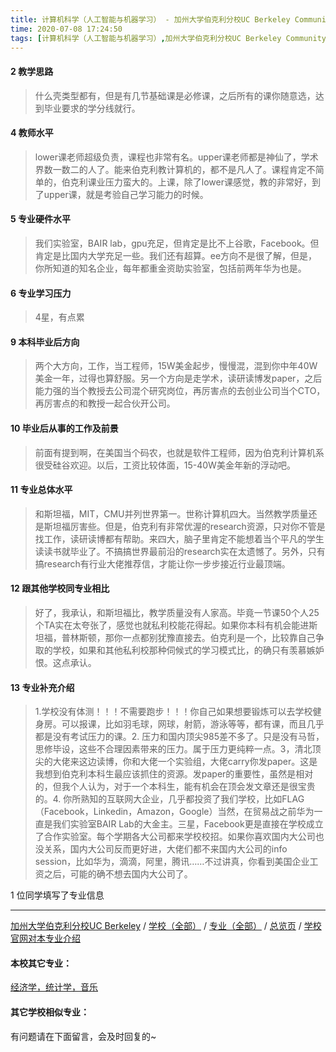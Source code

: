 ```yaml
---
title: 计算机科学（人工智能与机器学习） - 加州大学伯克利分校UC Berkeley Community College
time: 2020-07-08 17:24:50
tags: [计算机科学（人工智能与机器学习）,加州大学伯克利分校UC Berkeley Community College]
---
```

#### 2 教学思路
> 什么壳类型都有，但是有几节基础课是必修课，之后所有的课你随意选，达到毕业要求的学分线就行。


#### 4 教师水平
> lower课老师超级负责，课程也非常有名。upper课老师都是神仙了，学术界数一数二的人了。能来伯克利教计算机的，都不是凡人了。课程肯定不简单的，伯克利课业压力蛮大的。上课，除了lower课感觉，教的非常好，到了upper课，就是考验自己学习能力的时候。


#### 5 专业硬件水平
> 我们实验室，BAIR lab，gpu充足，但肯定是比不上谷歌，Facebook。但肯定是比国内大学充足一些。我们还有超算。ee方向不是很了解，但是，你所知道的知名企业，每年都重金资助实验室，包括前两年华为也是。


#### 6 专业学习压力
> 4星，有点累


#### 9 本科毕业后方向
> 两个大方向，工作，当工程师，15W美金起步，慢慢混，混到你中年40W美金一年，过得也算舒服。另一个方向是走学术，读研读博发paper，之后能力强的当个教授去公司混个研究岗位，再厉害点的去创业公司当个CTO，再厉害点的和教授一起合伙开公司。


#### 10 毕业后从事的工作及前景
> 前面有提到啊，在美国当个码农，也就是软件工程师，因为伯克利计算机系很受硅谷欢迎。以后，工资比较体面，15-40W美金年新的浮动吧。


#### 11 专业总体水平
> 和斯坦福，MIT，CMU并列世界第一。世称计算机四大。当然教学质量还是斯坦福厉害些。但是，伯克利有非常优渥的research资源，只对你不管是找工作，读研读博都有帮助。来四大，脑子里肯定不能想着当个平凡的学生读读书就毕业了。不搞搞世界最前沿的research实在太遗憾了。另外，只有搞research有行业大佬推荐信，才能让你一步步接近行业最顶端。


#### 12 跟其他学校同专业相比
> 好了，我承认，和斯坦福比，教学质量没有人家高。毕竟一节课50个人25个TA实在太夸张了，感觉也就私利校能花得起。如果你本科有机会能进斯坦福，普林斯顿，那你一点都别犹豫直接去。伯克利是一个，比较靠自己争取的学校，如果和其他私利校那种伺候式的学习模式比，的确只有羡慕嫉妒恨。这点承认。


#### 13 专业补充介绍
> 1.学校没有体测！！！不需要跑步！！！你自己如果想要锻炼可以去学校健身房。可以报课，比如羽毛球，网球，射箭，游泳等等，都有课，而且几乎都是没有考试压力的课。2. 压力和国内顶尖985差不多了。只是没有马哲，思修毕设，这些不合理因素带来的压力。属于压力更纯粹一点。3，清北顶尖的大佬来这边读博，你和大佬一个实验组，大佬carry你发paper。这是我想到伯克利本科生最应该抓住的资源。发paper的重要性，虽然是相对的，但我个人认为，对于一个本科生，能有机会在顶会发文章还是很宝贵的。4. 你所熟知的互联网大企业，几乎都投资了我们学校，比如FLAG（Facebook，Linkedin，Amazon，Google）当然，在贸易战之前华为一直是我们实验室BAIR Lab的大金主。三星，Facebook更是直接在学校成立了合作实验室。每个学期各大公司都来学校校招。如果你喜欢国内大公司也没关系，国内大公司反而更好进，大佬们都不来国内大公司的info session，比如华为，滴滴，阿里，腾讯……不过讲真，你看到美国企业工资之后，可能的确不想去国内大公司了。

1 位同学填写了专业信息
***
[加州大学伯克利分校UC Berkeley](https://univgo.github.io/2020/07/08/691533834d4b) / [学校（全部）](https://univgo.github.io/2020/07/08/3efa6bcca419) / [专业（全部）](https://univgo.github.io/2020/07/08/2d4c6d3552c2) / [总览页](https://univgo.github.io/2020/07/08/445daeb4fa00) / [学校官网对本专业介绍]()
#### 本校其它专业：
[经济学，统计学，音乐](https://univgo.github.io/2020/07/08/6f5d585bf003) 
#### 其它学校相似专业：



有问题请在下面留言，会及时回复的~
